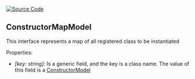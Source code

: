 [![Source Code](https://img.shields.io/badge/Source%20Code-black?logo=TypeScript&style=for-the-badge)](src/main/core/shared/model/constructor-map.model.ts)

## ConstructorMapModel

This interface represents a map of all registered class to be instantiated

Properties:

 - *\[key: string\]*: Is a generic field, and the key is a class name. The value of this field is a [ConstructorModel](constructor-model.md)
